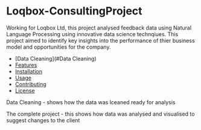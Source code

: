 # Loqbox-ConsultingProject

Working for Loqbox Ltd, this project analysed feedback data using Natural Language Processing using innovative data science technqiues. This project aimed to identify key insights into the performance of thier business model and opportunities for the company.

- [Data Cleaning](#Data Cleaning)
- [Features](#features)
- [Installation](#installation)
- [Usage](#usage)
- [Contributing](#contributing)
- [License](#license)

Data Cleaning - shows how the data was lceaned ready for analysis

The complete project - this shows how data was analysed and visualised to suggest changes to the client
